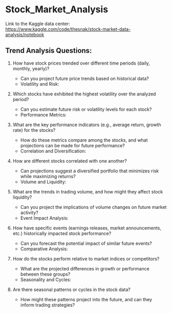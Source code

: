 # Stock_Market_Analysis

Link to the Kaggle data center:
https://www.kaggle.com/code/thesnak/stock-market-data-analysis/notebook


## Trend Analysis Questions:

1. How have stock prices trended over different time periods (daily, monthly, yearly)?
   - Can you project future price trends based on historical data?
   - Volatility and Risk:

2. Which stocks have exhibited the highest volatility over the analyzed period?
   - Can you estimate future risk or volatility levels for each stock?
   - Performance Metrics:

3. What are the key performance indicators (e.g., average return, growth rate) for the stocks?
   - How do these metrics compare among the stocks, and what projections can be made for future performance?
   - Correlation and Diversification:

4. How are different stocks correlated with one another?
   - Can projections suggest a diversified portfolio that minimizes risk while maximizing returns?
   - Volume and Liquidity:

6. What are the trends in trading volume, and how might they affect stock liquidity?
   - Can you project the implications of volume changes on future market activity?
   - Event Impact Analysis:

7. How have specific events (earnings releases, market announcements, etc.) historically impacted stock performance?
   - Can you forecast the potential impact of similar future events?
   - Comparative Analysis:

8. How do the stocks perform relative to market indices or competitors?
   - What are the projected differences in growth or performance between these groups?
   - Seasonality and Cycles:

9. Are there seasonal patterns or cycles in the stock data?
   - How might these patterns project into the future, and can they inform trading strategies?
